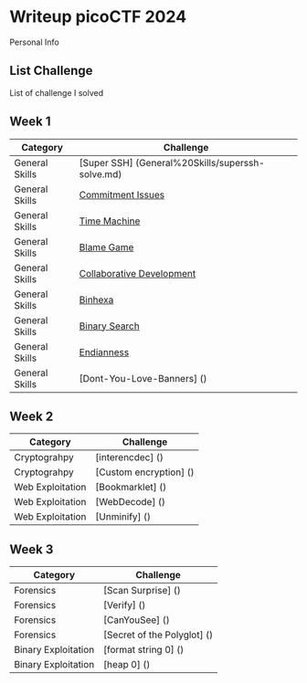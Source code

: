 # **Writeup picoCTF 2024**
Personal Info
## **List Challenge**
List of challenge I solved
## **Week 1**
| **Category**    | **Challenge**                       |
| -------------   | -------------                       |
| General Skills |[Super SSH] (General%20Skills/superssh-solve.md)|
| General Skills |[Commitment Issues](General%20Skills/commit-solve.md)|
| General Skills |[Time Machine](General%20Skills/timemachine-solve.md)|
| General Skills |[Blame Game](General%20Skills/blamegame-solve.md)|
| General Skills |[Collaborative Development](General%20Skills/collaborative-solve.md)|
| General Skills |[Binhexa](General%20Skills/binhexa-solve.md)|
| General Skills |[Binary Search](General%20Skills/binarysearch-solve.md)|
| General Skills |[Endianness](General%20Skills/endianness-solve.md)|
| General Skills |[Dont-You-Love-Banners] ()|

## **Week 2**
| **Category**    | **Challenge**                       |
| -------------   | -------------                       |
| Cryptograhpy |[interencdec] ()|
| Cryptograhpy |[Custom encryption] ()|
| Web Exploitation |[Bookmarklet] ()|
| Web Exploitation |[WebDecode] ()|
| Web Exploitation |[Unminify] ()|

## **Week 3**
| **Category**    | **Challenge**                       |
| -------------   | -------------                       |
| Forensics |[Scan Surprise] ()|
| Forensics |[Verify] ()|
| Forensics |[CanYouSee] ()|
| Forensics |[Secret of the Polyglot] ()|
| Binary Exploitation |[format string 0] ()|
| Binary Exploitation |[heap 0] ()|
